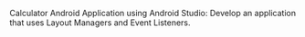 Calculator Android Application using Android Studio:
Develop an application that uses Layout Managers and Event Listeners.
